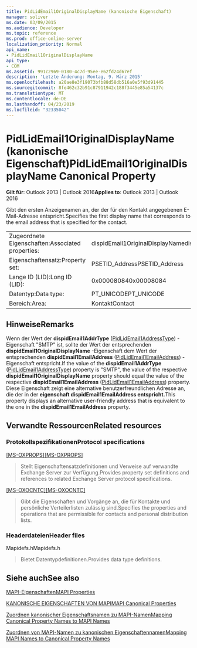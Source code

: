 ```yaml
---
title: PidLidEmail1OriginalDisplayName (kanonische Eigenschaft)
manager: soliver
ms.date: 03/09/2015
ms.audience: Developer
ms.topic: reference
ms.prod: office-online-server
localization_priority: Normal
api_name:
- PidLidEmail1OriginalDisplayName
api_type:
- COM
ms.assetid: 991c2969-0180-4c7d-95ee-e62fd24d67ef
description: 'Letzte Änderung: Montag, 9. März 2015'
ms.openlocfilehash: a20ae8e3f19073bfb88d58db516a0e5f93d91445
ms.sourcegitcommit: 8fe462c32b91c87911942c188f3445e85a54137c
ms.translationtype: MT
ms.contentlocale: de-DE
ms.lasthandoff: 04/23/2019
ms.locfileid: "32335042"
---
```

# <a name="pidlidemail1originaldisplayname-canonical-property"></a><span data-ttu-id="df62f-103">PidLidEmail1OriginalDisplayName (kanonische Eigenschaft)</span><span class="sxs-lookup"><span data-stu-id="df62f-103">PidLidEmail1OriginalDisplayName Canonical Property</span></span>

  
  
<span data-ttu-id="df62f-104">**Gilt für**: Outlook 2013 | Outlook 2016</span><span class="sxs-lookup"><span data-stu-id="df62f-104">**Applies to**: Outlook 2013 | Outlook 2016</span></span> 
  
<span data-ttu-id="df62f-105">Gibt den ersten Anzeigenamen an, der der für den Kontakt angegebenen E-Mail-Adresse entspricht.</span><span class="sxs-lookup"><span data-stu-id="df62f-105">Specifies the first display name that corresponds to the email address that is specified for the contact.</span></span>
  
|||
|:-----|:-----|
|<span data-ttu-id="df62f-106">Zugeordnete Eigenschaften:</span><span class="sxs-lookup"><span data-stu-id="df62f-106">Associated properties:</span></span>  <br/> |<span data-ttu-id="df62f-107">dispidEmail1OriginalDisplayName</span><span class="sxs-lookup"><span data-stu-id="df62f-107">dispidEmail1OriginalDisplayName</span></span>  <br/> |
|<span data-ttu-id="df62f-108">Eigenschaftensatz:</span><span class="sxs-lookup"><span data-stu-id="df62f-108">Property set:</span></span>  <br/> |<span data-ttu-id="df62f-109">PSETID_Address</span><span class="sxs-lookup"><span data-stu-id="df62f-109">PSETID_Address</span></span>  <br/> |
|<span data-ttu-id="df62f-110">Lange ID (LID):</span><span class="sxs-lookup"><span data-stu-id="df62f-110">Long ID (LID):</span></span>  <br/> |<span data-ttu-id="df62f-111">0x00008084</span><span class="sxs-lookup"><span data-stu-id="df62f-111">0x00008084</span></span>  <br/> |
|<span data-ttu-id="df62f-112">Datentyp:</span><span class="sxs-lookup"><span data-stu-id="df62f-112">Data type:</span></span>  <br/> |<span data-ttu-id="df62f-113">PT_UNICODE</span><span class="sxs-lookup"><span data-stu-id="df62f-113">PT_UNICODE</span></span>  <br/> |
|<span data-ttu-id="df62f-114">Bereich:</span><span class="sxs-lookup"><span data-stu-id="df62f-114">Area:</span></span>  <br/> |<span data-ttu-id="df62f-115">Kontakt</span><span class="sxs-lookup"><span data-stu-id="df62f-115">Contact</span></span>  <br/> |
   
## <a name="remarks"></a><span data-ttu-id="df62f-116">Hinweise</span><span class="sxs-lookup"><span data-stu-id="df62f-116">Remarks</span></span>

<span data-ttu-id="df62f-117">Wenn der Wert der **dispidEmail1AddrType** ([PidLidEmail1AddressType](pidlidemail1addresstype-canonical-property.md)) -Eigenschaft "SMTP" ist, sollte der Wert der entsprechenden **dispidEmail1OriginalDisplayName** -Eigenschaft dem Wert der entsprechenden **dispidEmail1EmailAddress** ([PidLidEmail1EmailAddress](pidlidemail1emailaddress-canonical-property.md)) -Eigenschaft entspricht.</span><span class="sxs-lookup"><span data-stu-id="df62f-117">If the value of the **dispidEmail1AddrType** ([PidLidEmail1AddressType](pidlidemail1addresstype-canonical-property.md)) property is "SMTP", the value of the respective **dispidEmail1OriginalDisplayName** property should equal the value of the respective **dispidEmail1EmailAddress** ([PidLidEmail1EmailAddress](pidlidemail1emailaddress-canonical-property.md)) property.</span></span> <span data-ttu-id="df62f-118">Diese Eigenschaft zeigt eine alternative benutzerfreundlichen Adresse an, die der in der **eigenschaft dispidEmail1EmailAddress entspricht.**</span><span class="sxs-lookup"><span data-stu-id="df62f-118">This property displays an alternative user-friendly address that is equivalent to the one in the **dispidEmail1EmailAddress** property.</span></span> 
  
## <a name="related-resources"></a><span data-ttu-id="df62f-119">Verwandte Ressourcen</span><span class="sxs-lookup"><span data-stu-id="df62f-119">Related resources</span></span>

### <a name="protocol-specifications"></a><span data-ttu-id="df62f-120">Protokollspezifikationen</span><span class="sxs-lookup"><span data-stu-id="df62f-120">Protocol specifications</span></span>

<span data-ttu-id="df62f-121">[[MS-OXPROPS]](https://msdn.microsoft.com/library/f6ab1613-aefe-447d-a49c-18217230b148%28Office.15%29.aspx)</span><span class="sxs-lookup"><span data-stu-id="df62f-121">[[MS-OXPROPS]](https://msdn.microsoft.com/library/f6ab1613-aefe-447d-a49c-18217230b148%28Office.15%29.aspx)</span></span>
  
> <span data-ttu-id="df62f-122">Stellt Eigenschaftensatzdefinitionen und Verweise auf verwandte Exchange Server zur Verfügung.</span><span class="sxs-lookup"><span data-stu-id="df62f-122">Provides property set definitions and references to related Exchange Server protocol specifications.</span></span>
    
<span data-ttu-id="df62f-123">[[MS-OXOCNTC]](https://msdn.microsoft.com/library/9b636532-9150-4836-9635-9c9b756c9ccf%28Office.15%29.aspx)</span><span class="sxs-lookup"><span data-stu-id="df62f-123">[[MS-OXOCNTC]](https://msdn.microsoft.com/library/9b636532-9150-4836-9635-9c9b756c9ccf%28Office.15%29.aspx)</span></span>
  
> <span data-ttu-id="df62f-124">Gibt die Eigenschaften und Vorgänge an, die für Kontakte und persönliche Verteilerlisten zulässig sind.</span><span class="sxs-lookup"><span data-stu-id="df62f-124">Specifies the properties and operations that are permissible for contacts and personal distribution lists.</span></span>
    
### <a name="header-files"></a><span data-ttu-id="df62f-125">Headerdateien</span><span class="sxs-lookup"><span data-stu-id="df62f-125">Header files</span></span>

<span data-ttu-id="df62f-126">Mapidefs.h</span><span class="sxs-lookup"><span data-stu-id="df62f-126">Mapidefs.h</span></span>
  
> <span data-ttu-id="df62f-127">Bietet Datentypdefinitionen.</span><span class="sxs-lookup"><span data-stu-id="df62f-127">Provides data type definitions.</span></span>
    
## <a name="see-also"></a><span data-ttu-id="df62f-128">Siehe auch</span><span class="sxs-lookup"><span data-stu-id="df62f-128">See also</span></span>



[<span data-ttu-id="df62f-129">MAPI-Eigenschaften</span><span class="sxs-lookup"><span data-stu-id="df62f-129">MAPI Properties</span></span>](mapi-properties.md)
  
[<span data-ttu-id="df62f-130">KANONISCHE EIGENSCHAFTEN VON MAPI</span><span class="sxs-lookup"><span data-stu-id="df62f-130">MAPI Canonical Properties</span></span>](mapi-canonical-properties.md)
  
[<span data-ttu-id="df62f-131">Zuordnen kanonischer Eigenschaftsnamen zu MAPI-Namen</span><span class="sxs-lookup"><span data-stu-id="df62f-131">Mapping Canonical Property Names to MAPI Names</span></span>](mapping-canonical-property-names-to-mapi-names.md)
  
[<span data-ttu-id="df62f-132">Zuordnen von MAPI-Namen zu kanonischen Eigenschaftennamen</span><span class="sxs-lookup"><span data-stu-id="df62f-132">Mapping MAPI Names to Canonical Property Names</span></span>](mapping-mapi-names-to-canonical-property-names.md)

